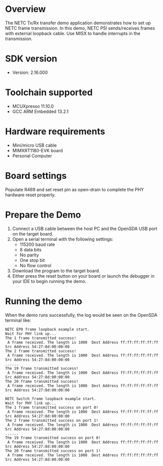 Overview
========
The NETC Tx/Rx transfer demo application demonstrates how to set up NETC frame transmission.
In this demo, NETC PSI sends/receives frames with external loopback cable. Use MISX to handle interrupts in the transmission.

SDK version
===========
- Version: 2.16.000

Toolchain supported
===================
- MCUXpresso  11.10.0
- GCC ARM Embedded  13.2.1

Hardware requirements
=====================
- Mini/micro USB cable
- MIMXRT1180-EVK board
- Personal Computer

Board settings
==============
Populate R469 and set reset pin as open-drain to complete the PHY hardware reset properly.

Prepare the Demo
================
1.  Connect a USB cable between the host PC and the OpenSDA USB port on the target board.
2.  Open a serial terminal with the following settings:
    - 115200 baud rate
    - 8 data bits
    - No parity
    - One stop bit
    - No flow control
3.  Download the program to the target board.
4.  Either press the reset button on your board or launch the debugger in your IDE to begin running the demo.

Running the demo
================
When the demo runs successfully, the log would be seen on the OpenSDA terminal like:

~~~~~~~~~~~~~~~~~~~~~~~~~~~~~~~~~~~~~~~~~
NETC EP0 frame loopback example start.
Wait for PHY link up...
The 1 frame transmitted success!
 A frame received. The length is 1000  Dest Address ff:ff:ff:ff:ff:ff Src Address 54:27:8d:00:00:00
The 2 frame transmitted success!
 A frame received. The length is 1000  Dest Address ff:ff:ff:ff:ff:ff Src Address 54:27:8d:00:00:00
......
The 19 frame transmitted success!
 A frame received. The length is 1000  Dest Address ff:ff:ff:ff:ff:ff Src Address 54:27:8d:00:00:00
The 20 frame transmitted success!
 A frame received. The length is 1000  Dest Address ff:ff:ff:ff:ff:ff Src Address 54:27:8d:00:00:00

NETC Switch frame loopback example start.
Wait for PHY link up...
The 1 frame transmitted success on port 0!
 A frame received. The length is 1000  Dest Address ff:ff:ff:ff:ff:ff Src Address 54:27:8d:00:00:00 
The 2 frame transmitted success on port 1!
 A frame received. The length is 1000  Dest Address ff:ff:ff:ff:ff:ff Src Address 54:27:8d:00:00:00 
......
The 19 frame transmitted success on port 0!
 A frame received. The length is 1000  Dest Address ff:ff:ff:ff:ff:ff Src Address 54:27:8d:00:00:00 
The 20 frame transmitted success on port 1!
 A frame received. The length is 1000  Dest Address ff:ff:ff:ff:ff:ff Src Address 54:27:8d:00:00:00 

~~~~~~~~~~~~~~~~~~~~~~~~~~~~~~~~~~~~~~~~~

